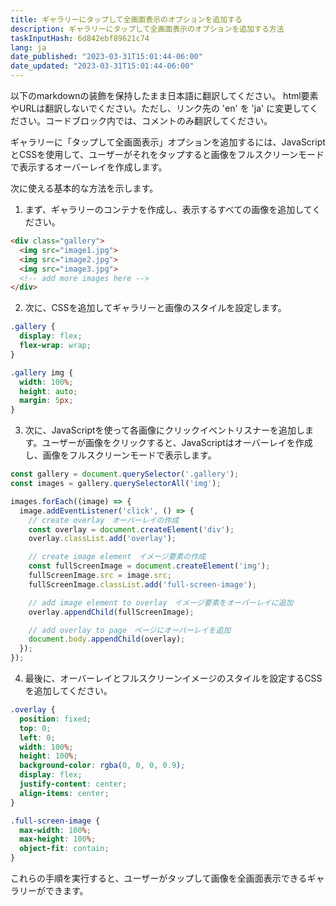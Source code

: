 ```yaml
---
title: ギャラリーにタップして全画面表示のオプションを追加する
description: ギャラリーにタップして全画面表示のオプションを追加する方法
taskInputHash: 6d842ebf89621c74
lang: ja
date_published: "2023-03-31T15:01:44-06:00"
date_updated: "2023-03-31T15:01:44-06:00"
---
```

以下のmarkdownの装飾を保持したまま日本語に翻訳してください。
html要素やURLは翻訳しないでください。ただし、リンク先の 'en' を 'ja' に変更してください。コードブロック内では、コメントのみ翻訳してください。

ギャラリーに「タップして全画面表示」オプションを追加するには、JavaScriptとCSSを使用して、ユーザーがそれをタップすると画像をフルスクリーンモードで表示するオーバーレイを作成します。

次に使える基本的な方法を示します。
1. まず、ギャラリーのコンテナを作成し、表示するすべての画像を追加してください。

```html
<div class="gallery">
  <img src="image1.jpg">
  <img src="image2.jpg">
  <img src="image3.jpg">
  <!-- add more images here -->
</div>
```

2. 次に、CSSを追加してギャラリーと画像のスタイルを設定します。

```css
.gallery {
  display: flex;
  flex-wrap: wrap;
}

.gallery img {
  width: 100%;
  height: auto;
  margin: 5px;
}
```

3. 次に、JavaScriptを使って各画像にクリックイベントリスナーを追加します。ユーザーが画像をクリックすると、JavaScriptはオーバーレイを作成し、画像をフルスクリーンモードで表示します。

```javascript
const gallery = document.querySelector('.gallery');
const images = gallery.querySelectorAll('img');

images.forEach((image) => {
  image.addEventListener('click', () => {
    // create overlay　オーバーレイの作成
    const overlay = document.createElement('div');
    overlay.classList.add('overlay');

    // create image element　イメージ要素の作成
    const fullScreenImage = document.createElement('img');
    fullScreenImage.src = image.src;
    fullScreenImage.classList.add('full-screen-image');

    // add image element to overlay　イメージ要素をオーバーレイに追加
    overlay.appendChild(fullScreenImage);

    // add overlay to page　ページにオーバーレイを追加
    document.body.appendChild(overlay);
  });
});
```

4. 最後に、オーバーレイとフルスクリーンイメージのスタイルを設定するCSSを追加してください。

```css
.overlay {
  position: fixed;
  top: 0;
  left: 0;
  width: 100%;
  height: 100%;
  background-color: rgba(0, 0, 0, 0.9);
  display: flex;
  justify-content: center;
  align-items: center;
}

.full-screen-image {
  max-width: 100%;
  max-height: 100%;
  object-fit: contain;
}
```

これらの手順を実行すると、ユーザーがタップして画像を全画面表示できるギャラリーができます。
